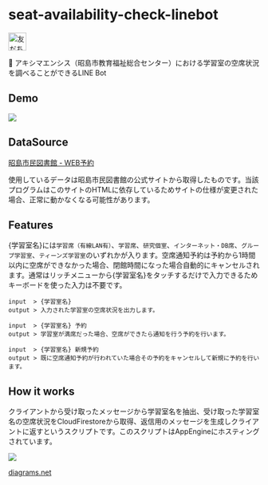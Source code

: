 # seat-availability-check-linebot

<a href="https://lin.ee/e3L1AGH"><img src="https://scdn.line-apps.com/n/line_add_friends/btn/ja.png" alt="友だち追加" height="36" border="0"></a>

🐳 アキシマエンシス（昭島市教育福祉総合センター）における学習室の空席状況を調べることができるLINE Bot

## Demo
![](https://user-images.githubusercontent.com/34241526/102971274-70567280-453c-11eb-8d03-c46944e2844d.png)
## DataSource

[昭島市民図書館 - WEB予約](https://webreserv.library.akishima.tokyo.jp/webReserv/AreaInfo/Login)

使用しているデータは昭島市民図書館の公式サイトから取得したものです。当該プログラムはこのサイトのHTMLに依存しているためサイトの仕様が変更された場合、正常に動かなくなる可能性があります。

## Features
{学習室名}には```学習席（有線LAN有）```、```学習席```、```研究個室```、```インターネット・DB席```、```グループ学習室```、```ティーンズ学習室```のいずれかが入ります。空席通知予約は予約から1時間以内に空席ができなかった場合、閉館時間になった場合自動的にキャンセルされます。通常はリッチメニューから{学習室名}をタッチするだけで入力できるためキーボードを使った入力は不要です。

```
input  > {学習室名}
output > 入力された学習室の空席状況を出力します。

input  > {学習室名} 予約
output > 学習室が満席だった場合、空席ができたら通知を行う予約を行います。

input  > {学習室名} 新規予約
output > 既に空席通知予約が行われていた場合その予約をキャンセルして新規に予約を行います。
```
## How it works
クライアントから受け取ったメッセージから学習室名を抽出、受け取った学習室名の空席状況をCloudFirestoreから取得、返信用のメッセージを生成しクライアントに返すというスクリプトです。このスクリプトはAppEngineにホスティングされています。

![](https://user-images.githubusercontent.com/34241526/102971513-e064f880-453c-11eb-9fef-a13d96e7459f.png)

[diagrams.net](https://app.diagrams.net/)
